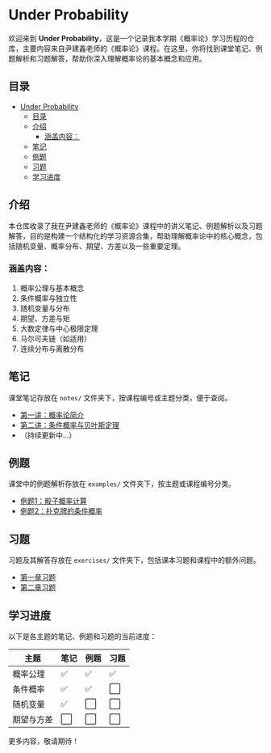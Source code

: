 # Under Probability

欢迎来到 **Under Probability**，这是一个记录我本学期《概率论》学习历程的仓库，主要内容来自尹建鑫老师的《概率论》课程。在这里，你将找到课堂笔记、例题解析和习题解答，帮助你深入理解概率论的基本概念和应用。

## 目录
- [Under Probability](#under-probability)
  - [目录](#目录)
  - [介绍](#介绍)
    - [涵盖内容：](#涵盖内容)
  - [笔记](#笔记)
  - [例题](#例题)
  - [习题](#习题)
  - [学习进度](#学习进度)

## 介绍
本仓库收录了我在尹建鑫老师的《概率论》课程中的讲义笔记、例题解析以及习题解答，目的是构建一个结构化的学习资源合集，帮助理解概率论中的核心概念，包括随机变量、概率分布、期望、方差以及一些重要定理。

### 涵盖内容：
1. 概率公理与基本概念
2. 条件概率与独立性
3. 随机变量与分布
4. 期望、方差与矩
5. 大数定律与中心极限定理
6. 马尔可夫链（如适用）
7. 连续分布与离散分布

## 笔记
课堂笔记存放在 `notes/` 文件夹下，按课程编号或主题分类，便于查阅。

- [第一讲：概率论简介](./notes/lecture_1.md)
- [第二讲：条件概率与贝叶斯定理](./notes/lecture_2.md)
- （持续更新中...）

## 例题
课堂中的例题解析存放在 `examples/` 文件夹下，按主题或课程编号分类。

- [例题1：骰子概率计算](./examples/example_1.md)
- [例题2：扑克牌的条件概率](./examples/example_2.md)

## 习题
习题及其解答存放在 `exercises/` 文件夹下，包括课本习题和课程中的额外问题。

- [第一章习题](./exercises/chapter_1_exercises.md)
- [第二章习题](./exercises/chapter_2_exercises.md)

## 学习进度
以下是各主题的笔记、例题和习题的当前进度：

| 主题 | 笔记 | 例题 | 习题 |
|------|------|------|------|
| 概率公理 | ✅ | ✅ | ✅ |
| 条件概率 | ✅ | ✅ | ⬜ |
| 随机变量 | ✅ | ⬜ | ⬜ |
| 期望与方差 | ⬜ | ⬜ | ⬜ |

更多内容，敬请期待！